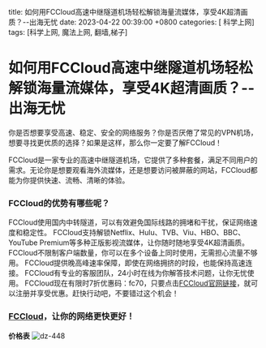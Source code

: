 title: 如何用FCCloud高速中继隧道机场轻松解锁海量流媒体，享受4K超清画质？--出海无忧
date: 2023-04-22 00:39:00 +0800
categories: [ 科学上网]
tags: [科学上网, 魔法上网, 翻墙,梯子]
# 如何用FCCloud高速中继隧道机场轻松解锁海量流媒体，享受4K超清画质？--出海无忧



你是否想要享受高速、稳定、安全的网络服务？你是否厌倦了常见的VPN机场，想要寻找更优质的选择？如果是这样，那么你一定要了解FCCloud！

FCCloud是一家专业的高速中继隧道机场，它提供了多种套餐，满足不同用户的需求。无论你是想要观看海外流媒体，还是想要访问被屏蔽的网站，FCCloud都能为你提供快速、流畅、清晰的体验。

### FCCloud的优势有哪些呢？

FCCloud使用国内中转隧道，可以有效避免国际线路的拥堵和干扰，保证网络速度和稳定性。
FCCloud支持解锁Netflix、Hulu、TVB、Viu、HBO、BBC、YouTube Premium等多种正版影视流媒体，让你随时随地享受4K超清画质。
FCCloud不限制客户端数量，你可以在多个设备上同时使用，无需担心流量不够用。
FCCloud提供晚高峰速率保障，即使在网络拥挤的时段，也能保持高速连接。
FCCloud有专业的客服团队，24小时在线为你解答技术问题，让你无忧使用。
FCCloud现在有限时7折优惠码：fc70，只要点击[FCCloud官网链接](https://invite.fastconnect.cc/#/register?code=qAzZh4f5)，就可以注册并享受优惠。赶快行动吧，不要错过这个机会！

### [FCCloud](https://invite.fastconnect.cc/#/register?code=qAzZh4f5)，让你的网络更快更好！
**价格表**
![dz-448](https://jsd.cdn.zzko.cn/gh/haofx/dz-images-picx@master/haofx/dz-448.58xf1a0vl0w0.jpg)
